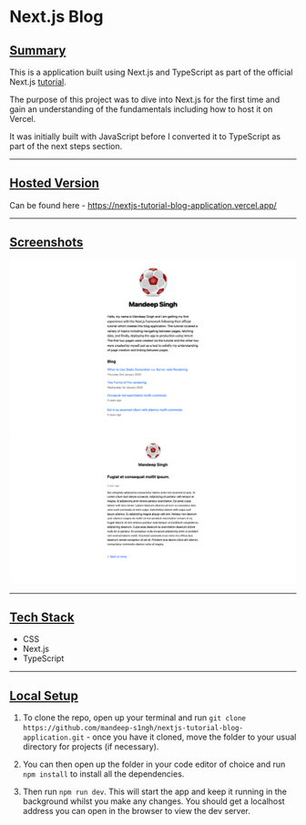 # **Next.js Blog**

## <ins>Summary</ins>

This is a application built using Next.js and TypeScript as part of the official Next.js [tutorial](https://nextjs.org/learn-pages-router/basics/create-nextjs-app).

The purpose of this project was to dive into Next.js for the first time and gain an understanding of the fundamentals including how to host it on Vercel.

It was initially built with JavaScript before I converted it to TypeScript as part of the next steps section.

---

## <ins>Hosted Version</ins>

Can be found here - https://nextjs-tutorial-blog-application.vercel.app/

---

## <ins>Screenshots</ins>

![Homepage](./screenshots/homepage.png)
![Single-Post](./screenshots/single-post.png)

---

## <ins>Tech Stack</ins>

- CSS
- Next.js
- TypeScript

---

## <ins>Local Setup</ins>

1. To clone the repo, open up your terminal and run `git clone https://github.com/mandeep-s1ngh/nextjs-tutorial-blog-application.git` - once you have it cloned, move the folder to your usual directory for projects (if necessary).

2. You can then open up the folder in your code editor of choice and run `npm install` to install all the dependencies.

3. Then run `npm run dev`. This will start the app and keep it running in the background whilst you make any changes. You should get a localhost address you can open in the browser to view the dev server.
